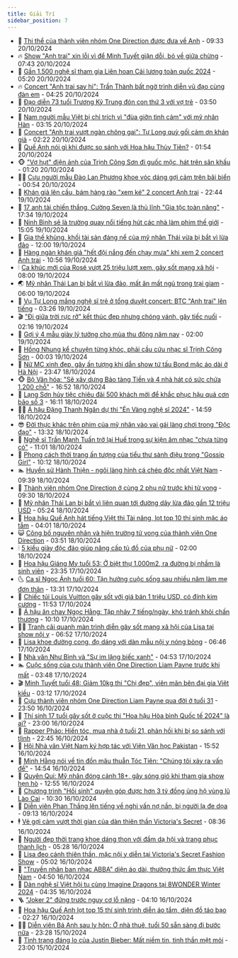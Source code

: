 ```yaml
---
title: Giải Trí
sidebar_position: 7
---
```


<!-- dantri-giai-tri:START -->
- 🤩 [Thi thể của thành viên nhóm One Direction được đưa về Anh](https://dantri.com.vn/giai-tri/thi-the-cua-thanh-vien-nhom-one-direction-duoc-dua-ve-anh-20241020130454303.htm) - 09:33 20/10/2024
- 🔥 [Show &quot;Anh trai&quot; xin lỗi vì để Minh Tuyết giận dỗi, bỏ về giữa chừng](https://dantri.com.vn/giai-tri/show-anh-trai-xin-loi-vi-de-minh-tuyet-gian-doi-bo-ve-giua-chung-20241020140526067.htm) - 07:43 20/10/2024
- 🚀 [Gần 1.500 nghệ sĩ  tham gia Liên hoan Cải lương toàn quốc 2024](https://dantri.com.vn/giai-tri/gan-1500-nghe-si-tham-gia-lien-hoan-cai-luong-toan-quoc-2024-20241020003825956.htm) - 05:20 20/10/2024
- 🔥 [Concert &quot;Anh trai say hi&quot;: Trấn Thành bất ngờ trình diễn vũ đạo cùng đàn em](https://dantri.com.vn/giai-tri/concert-anh-trai-say-hi-tran-thanh-bat-ngo-trinh-dien-vu-dao-cung-dan-em-20241020075803578.htm) - 04:25 20/10/2024
- 🌈 [Đạo diễn 73 tuổi Trương Kỷ Trung đón con thứ 3 với vợ trẻ](https://dantri.com.vn/giai-tri/dao-dien-73-tuoi-truong-ky-trung-don-con-thu-3-voi-vo-tre-20241020084452395.htm) - 03:50 20/10/2024
- 📝 [Nam người mẫu Việt bị chỉ trích vì &quot;đùa giỡn tình cảm&quot; với mỹ nhân Hàn](https://dantri.com.vn/giai-tri/nam-nguoi-mau-viet-bi-chi-trich-vi-dua-gion-tinh-cam-voi-my-nhan-han-20241020094630520.htm) - 03:15 20/10/2024
- 💪 [Concert &quot;Anh trai vượt ngàn chông gai&quot;: Tự Long quỳ gối cảm ơn khán giả](https://dantri.com.vn/giai-tri/concert-anh-trai-vuot-ngan-chong-gai-tu-long-quy-goi-cam-on-khan-gia-20241020085641255.htm) - 02:22 20/10/2024
- 🤡 [Quế Anh nói gì khi được so sánh với Hoa hậu Thùy Tiên?](https://dantri.com.vn/giai-tri/que-anh-noi-gi-khi-duoc-so-sanh-voi-hoa-hau-thuy-tien-20241020080751575.htm) - 01:54 20/10/2024
- 🐵 [&quot;Vợ hụt&quot; điện ảnh của Trịnh Công Sơn đi guốc mộc, hát trên sân khấu](https://dantri.com.vn/giai-tri/vo-hut-dien-anh-cua-trinh-cong-son-di-guoc-moc-hat-tren-san-khau-20241020064936018.htm) - 01:20 20/10/2024
- 🧑‍🏫 [Cựu người mẫu Đào Lan Phương khoe vóc dáng gợi cảm trên bãi biển](https://dantri.com.vn/giai-tri/cuu-nguoi-mau-dao-lan-phuong-khoe-voc-dang-goi-cam-tren-bai-bien-20241019225346789.htm) - 00:54 20/10/2024
- 💂 [Khán giả lên cầu, bám hàng rào &quot;xem ké&quot; 2 concert Anh trai](https://dantri.com.vn/giai-tri/khan-gia-len-cau-bam-hang-rao-xem-ke-2-concert-anh-trai-20241020014123162.htm) - 22:44 19/10/2024
- 🤠 [17 anh tài chiến thắng, Cường Seven là thủ lĩnh &quot;Gia tộc toàn năng&quot;](https://dantri.com.vn/giai-tri/17-anh-tai-chien-thang-cuong-seven-la-thu-linh-gia-toc-toan-nang-20241019222552879.htm) - 17:34 19/10/2024
- 🫶 [Ninh Bình sẽ là trường quay nổi tiếng hút các nhà làm phim thế giới](https://dantri.com.vn/giai-tri/ninh-binh-se-la-truong-quay-noi-tieng-hut-cac-nha-lam-phim-the-gioi-20241019201756619.htm) - 15:05 19/10/2024
- 🦏 [Gia thế khủng, khối tài sản đáng nể của mỹ nhân Thái vừa bị bắt vì lừa đảo](https://dantri.com.vn/giai-tri/gia-the-khung-khoi-tai-san-dang-ne-cua-my-nhan-thai-vua-bi-bat-vi-lua-dao-20241019140853851.htm) - 12:00 19/10/2024
- 🧰 [Hàng ngàn khán giả &quot;hết đội nắng đến chạy mưa&quot; khi xem 2 concert Anh trai](https://dantri.com.vn/giai-tri/hang-ngan-khan-gia-het-doi-nang-den-chay-mua-khi-xem-2-concert-anh-trai-20241019164948637.htm) - 10:56 19/10/2024
- 🕯 [Ca khúc mới của Rosé vượt 25 triệu lượt xem, gây sốt mạng xã hội](https://dantri.com.vn/giai-tri/ca-khuc-moi-cua-rose-vuot-25-trieu-luot-xem-gay-sot-mang-xa-hoi-20241019112326405.htm) - 08:00 19/10/2024
- 🌏 [Mỹ nhân Thái Lan bị bắt vì lừa đảo, mất ăn mất ngủ trong trại giam](https://dantri.com.vn/giai-tri/my-nhan-thai-lan-bi-bat-vi-lua-dao-mat-an-mat-ngu-trong-trai-giam-20241019095522762.htm) - 06:00 19/10/2024
- 🌈 [Vụ Tự Long mắng nghệ sĩ trẻ ở tổng duyệt concert: BTC &quot;Anh trai&quot; lên tiếng](https://dantri.com.vn/giai-tri/vu-tu-long-mang-nghe-si-tre-o-tong-duyet-concert-btc-anh-trai-len-tieng-20241019084702587.htm) - 03:26 19/10/2024
- 🎬 [&quot;Đi giữa trời rực rỡ&quot; kết thúc đẹp nhưng chóng vánh, gây tiếc nuối](https://dantri.com.vn/giai-tri/di-giua-troi-ruc-ro-ket-thuc-dep-nhung-chong-vanh-gay-tiec-nuoi-20241019082913143.htm) - 02:16 19/10/2024
- 👀 [Gợi ý 4 mẫu giày lý tưởng cho mùa thu đông năm nay](https://dantri.com.vn/giai-tri/goi-y-4-mau-giay-ly-tuong-cho-mua-thu-dong-nam-nay-20241018101846545.htm) - 02:00 19/10/2024
- 🧰 [Hồng Nhung kể chuyện từng khóc, phải cầu cứu nhạc sĩ Trịnh Công Sơn](https://dantri.com.vn/giai-tri/hong-nhung-ke-chuyen-tung-khoc-phai-cau-cuu-nhac-si-trinh-cong-son-20241019021637162.htm) - 00:03 19/10/2024
- 🧰 [Nữ MC xinh đẹp, gây ấn tượng khi dẫn show tứ tấu Bond mặc áo dài ở Hà Nội](https://dantri.com.vn/giai-tri/nu-mc-xinh-dep-gay-an-tuong-khi-dan-show-tu-tau-bond-mac-ao-dai-o-ha-noi-20241016133027981.htm) - 23:47 18/10/2024
- 🐵 [Bộ Văn hóa: &quot;Sẽ xây dựng Bảo tàng Tiền và 4 nhà hát có sức chứa 1.200 chỗ&quot;](https://dantri.com.vn/giai-tri/bo-van-hoa-se-xay-dung-bao-tang-tien-va-4-nha-hat-co-suc-chua-1200-cho-20241018181622864.htm) - 16:52 18/10/2024
- 🐘 [Lạng Sơn hủy tiệc chiêu đãi 500 khách mời để khắc phục hậu quả cơn bão số 3](https://dantri.com.vn/giai-tri/lang-son-huy-tiec-chieu-dai-500-khach-moi-de-khac-phuc-hau-qua-con-bao-so-3-20241018185309053.htm) - 16:11 18/10/2024
- 🧑‍💻 [Á hậu Đặng Thanh Ngân dự thi &quot;Én Vàng nghệ sĩ 2024&quot;](https://dantri.com.vn/giai-tri/a-hau-dang-thanh-ngan-du-thi-en-vang-nghe-si-2024-20241018221707169.htm) - 14:59 18/10/2024
- 😎 [Đời thực khác trên phim của mỹ nhân vào vai gái làng chơi trong &quot;Độc đạo&quot;](https://dantri.com.vn/giai-tri/doi-thuc-khac-tren-phim-cua-my-nhan-vao-vai-gai-lang-choi-trong-doc-dao-20241018093146237.htm) - 13:32 18/10/2024
- 🧰 [Nghệ sĩ Trần Mạnh Tuấn trở lại Huế trong sự kiện âm nhạc &quot;chưa từng có&quot;](https://dantri.com.vn/giai-tri/nghe-si-tran-manh-tuan-tro-lai-hue-trong-su-kien-am-nhac-chua-tung-co-20241018150704118.htm) - 11:01 18/10/2024
- 🧰 [Phong cách thời trang ấn tượng của tiểu thư sành điệu trong &quot;Gossip Girl&quot;](https://dantri.com.vn/giai-tri/phong-cach-thoi-trang-an-tuong-cua-tieu-thu-sanh-dieu-trong-gossip-girl-20241018121050328.htm) - 10:12 18/10/2024
- 🏊 [Huyền sử Hành Thiện - ngôi làng hình cá chép độc nhất Việt Nam](https://dantri.com.vn/giai-tri/huyen-su-hanh-thien-ngoi-lang-hinh-ca-chep-doc-nhat-viet-nam-20241017192423983.htm) - 09:39 18/10/2024
- 🌋 [Thành viên nhóm One Direction ở cùng 2 phụ nữ trước khi tử vong](https://dantri.com.vn/giai-tri/thanh-vien-nhom-one-direction-o-cung-2-phu-nu-truoc-khi-tu-vong-20241018120318262.htm) - 09:30 18/10/2024
- 🔭 [Mỹ nhân Thái Lan bị bắt vì liên quan tới đường dây lừa đảo gần 12 triệu USD](https://dantri.com.vn/giai-tri/my-nhan-thai-lan-bi-bat-vi-lien-quan-toi-duong-day-lua-dao-gan-12-trieu-usd-20241018113022711.htm) - 05:24 18/10/2024
- 📝 [Hoa hậu Quế Anh hát tiếng Việt thi Tài năng, lọt top 10 thí sinh mặc áo tắm](https://dantri.com.vn/giai-tri/hoa-hau-que-anh-hat-tieng-viet-thi-tai-nang-lot-top-10-thi-sinh-mac-ao-tam-20241018094342633.htm) - 04:01 18/10/2024
- 😺 [Công bố nguyên nhân và hiện trường tử vong của thành viên One Direction](https://dantri.com.vn/giai-tri/cong-bo-nguyen-nhan-va-hien-truong-tu-vong-cua-thanh-vien-one-direction-20241018083713453.htm) - 03:51 18/10/2024
- 🕯 [5 kiểu giày độc đáo giúp nâng cấp tủ đồ của phụ nữ](https://dantri.com.vn/giai-tri/5-kieu-giay-doc-dao-giup-nang-cap-tu-do-cua-phu-nu-20240920140448785.htm) - 02:00 18/10/2024
- 🦄 [Hoa hậu Giáng My tuổi 53: Ở biệt thự 1.000m2, ra đường bị nhầm là sinh viên](https://dantri.com.vn/giai-tri/hoa-hau-giang-my-tuoi-53-o-biet-thu-1000m2-ra-duong-bi-nham-la-sinh-vien-20241011121655539.htm) - 23:35 17/10/2024
- 🌜 [Ca sĩ Ngọc Ánh tuổi 60: Tận hưởng cuộc sống sau nhiều năm làm mẹ đơn thân](https://dantri.com.vn/giai-tri/ca-si-ngoc-anh-tuoi-60-tan-huong-cuoc-song-sau-nhieu-nam-lam-me-don-than-20241017202919760.htm) - 13:31 17/10/2024
- 👹 [Chiếc túi Louis Vuitton gây sốt với giá bán 1 triệu USD, có đính kim cương](https://dantri.com.vn/giai-tri/chiec-tui-louis-vuitton-gay-sot-voi-gia-ban-1-trieu-usd-co-dinh-kim-cuong-20241009083335850.htm) - 11:53 17/10/2024
- 🚀 [Á hậu ăn chay Ngọc Hằng: Tập nhảy 7 tiếng/ngày, khó tránh khỏi chấn thương](https://dantri.com.vn/giai-tri/a-hau-an-chay-ngoc-hang-tap-nhay-7-tiengngay-kho-tranh-khoi-chan-thuong-20241017102030972.htm) - 10:10 17/10/2024
- 🧑‍💻 [Tranh cãi quanh màn trình diễn gây sốt mạng xã hội của Lisa tại show nội y](https://dantri.com.vn/giai-tri/tranh-cai-quanh-man-trinh-dien-gay-sot-mang-xa-hoi-cua-lisa-tai-show-noi-y-20241017100723932.htm) - 06:52 17/10/2024
- 🦩 [Lisa khoe đường cong, đọ dáng với dàn mẫu nội y nóng bỏng](https://dantri.com.vn/giai-tri/lisa-khoe-duong-cong-do-dang-voi-dan-mau-noi-y-nong-bong-20241017104913060.htm) - 06:46 17/10/2024
- 💫 [Nhà văn Như Bình và &quot;Sự im lặng biếc xanh&quot;](https://dantri.com.vn/giai-tri/nha-van-nhu-binh-va-su-im-lang-biec-xanh-20241017104125178.htm) - 04:53 17/10/2024
- 🏊 [Cuộc sống của cựu thành viên One Direction Liam Payne trước khi mất](https://dantri.com.vn/giai-tri/cuoc-song-cua-cuu-thanh-vien-one-direction-liam-payne-truoc-khi-mat-20241017100403003.htm) - 03:48 17/10/2024
- 🎬 [Minh Tuyết tuổi 48: Giảm 10kg thi &quot;Chị đẹp&quot;, viên mãn bên đại gia Việt kiều](https://dantri.com.vn/giai-tri/minh-tuyet-tuoi-48-giam-10kg-thi-chi-dep-vien-man-ben-dai-gia-viet-kieu-20241017083649056.htm) - 03:12 17/10/2024
- 💃 [Cựu thành viên nhóm One Direction Liam Payne qua đời ở tuổi 31](https://dantri.com.vn/giai-tri/cuu-thanh-vien-nhom-one-direction-liam-payne-qua-doi-o-tuoi-31-20241017064401958.htm) - 23:50 16/10/2024
- 🌊 [Thí sinh 17 tuổi gây sốt ở cuộc thi &quot;Hoa hậu Hòa bình Quốc tế 2024&quot; là ai?](https://dantri.com.vn/giai-tri/thi-sinh-17-tuoi-gay-sot-o-cuoc-thi-hoa-hau-hoa-binh-quoc-te-2024-la-ai-20241010133835355.htm) - 23:00 16/10/2024
- 🧰 [Rapper Pháo: Hiến tóc, mua nhà ở tuổi 21, phản hồi khi bị so sánh với tlinh](https://dantri.com.vn/giai-tri/rapper-phao-hien-toc-mua-nha-o-tuoi-21-phan-hoi-khi-bi-so-sanh-voi-tlinh-20241016092515150.htm) - 22:45 16/10/2024
- 🦣 [Hội Nhà văn Việt Nam ký hợp tác với Viện Văn học Pakistan](https://dantri.com.vn/giai-tri/hoi-nha-van-viet-nam-ky-hop-tac-voi-vien-van-hoc-pakistan-20241016212332038.htm) - 15:52 16/10/2024
- 🥷 [Minh Hằng nói về tin đồn mâu thuẫn Tóc Tiên: &quot;Chúng tôi xảy ra vấn đề&quot;](https://dantri.com.vn/giai-tri/minh-hang-noi-ve-tin-don-mau-thuan-toc-tien-chung-toi-xay-ra-van-de-20241016204352759.htm) - 14:54 16/10/2024
- 🦏 [Quyên Qui: Mỹ nhân đóng cảnh 18+, gây sóng gió khi tham gia show hẹn hò](https://dantri.com.vn/giai-tri/quyen-qui-my-nhan-dong-canh-18-gay-song-gio-khi-tham-gia-show-hen-ho-20241014083244260.htm) - 12:55 16/10/2024
- 🫶 [Chương trình &quot;Hồi sinh&quot; quyên góp được hơn 3 tỷ đồng ủng hộ vùng lũ Lào Cai](https://dantri.com.vn/giai-tri/chuong-trinh-hoi-sinh-quyen-gop-duoc-hon-3-ty-dong-ung-ho-vung-lu-lao-cai-20241016131206803.htm) - 10:30 16/10/2024
- 💼 [Diễn viên Phan Thắng lên tiếng về nghi vấn nợ nần, bị người lạ đe dọa](https://dantri.com.vn/giai-tri/dien-vien-phan-thang-len-tieng-ve-nghi-van-no-nan-bi-nguoi-la-de-doa-20241016131601891.htm) - 09:13 16/10/2024
- 🕴 [Vẻ gợi cảm vượt thời gian của dàn thiên thần Victoria&#39;s Secret](https://dantri.com.vn/giai-tri/ve-goi-cam-vuot-thoi-gian-cua-dan-thien-than-victorias-secret-20241016135318694.htm) - 08:36 16/10/2024
- 🐲 [Người đẹp thời trang khoe dáng thon với đầm dạ hội và trang phục thanh lịch](https://dantri.com.vn/giai-tri/nguoi-dep-thoi-trang-khoe-dang-thon-voi-dam-da-hoi-va-trang-phuc-thanh-lich-20241016103410923.htm) - 05:28 16/10/2024
- 🐘 [Lisa đeo cánh thiên thần, mặc nội y diễn tại Victoria&#39;s Secret Fashion Show](https://dantri.com.vn/giai-tri/lisa-deo-canh-thien-than-mac-noi-y-dien-tai-victorias-secret-fashion-show-20241016111706980.htm) - 05:02 16/10/2024
- 🤭 [&quot;Truyền nhân ban nhạc ABBA&quot; diện áo dài, thưởng thức ẩm thực Việt Nam](https://dantri.com.vn/giai-tri/truyen-nhan-ban-nhac-abba-dien-ao-dai-thuong-thuc-am-thuc-viet-nam-20241016104344060.htm) - 04:50 16/10/2024
- 💯 [Dàn nghệ sĩ Việt hội tụ cùng Imagine Dragons tại 8WONDER Winter 2024](https://dantri.com.vn/giai-tri/dan-nghe-si-viet-hoi-tu-cung-imagine-dragons-tai-8wonder-winter-2024-20241016112312387.htm) - 04:35 16/10/2024
- 🪜 [&quot;Joker 2&quot; đứng trước nguy cơ lỗ nặng](https://dantri.com.vn/giai-tri/joker-2-dung-truoc-nguy-co-lo-nang-20241016100332526.htm) - 04:10 16/10/2024
- 👹 [Hoa hậu Quế Anh lọt top 15 thí sinh trình diễn áo tắm, diện đồ táo bạo](https://dantri.com.vn/giai-tri/hoa-hau-que-anh-lot-top-15-thi-sinh-trinh-dien-ao-tam-dien-do-tao-bao-20241016085210263.htm) - 02:27 16/10/2024
- 🧑‍🏫 [Diễn viên Bá Anh sau ly hôn: Ở nhà thuê, tuổi 50 sẵn sàng đi bước nữa](https://dantri.com.vn/giai-tri/dien-vien-ba-anh-sau-ly-hon-o-nha-thue-tuoi-50-san-sang-di-buoc-nua-20241016024327216.htm) - 23:28 15/10/2024
- 🐘 [Tình trạng đáng lo của Justin Bieber: Mất niềm tin, tinh thần mệt mỏi](https://dantri.com.vn/giai-tri/tinh-trang-dang-lo-cua-justin-bieber-mat-niem-tin-tinh-than-met-moi-20241015091550590.htm) - 23:00 15/10/2024<!-- dantri-giai-tri:END -->
